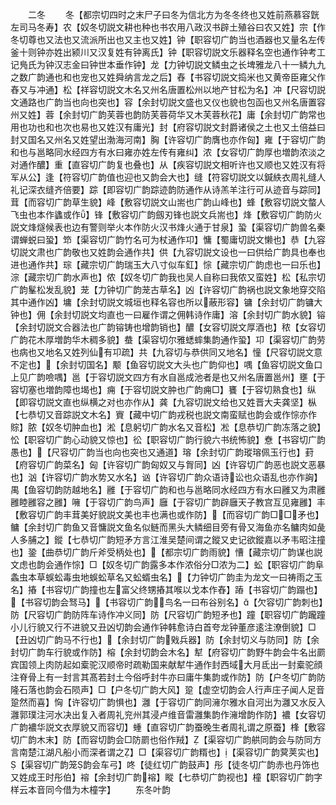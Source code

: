 <!-- { "loadSidebar": true } -->
　　二冬
　　冬【都宗切四时之末尸子曰冬为信北方为冬冬终也又姓前燕慕容皝左司马冬寿】农【奴冬切説文耕也种也书农用八政汉书辟土殖谷曰农又姓】宗【作冬切尊也又法也又流派所出也又主也又姓】钟【职容切广韵当也酒器也又量名左传釜十则钟亦姓出颍川又汉复姓有钟离氏】钟【职容切説文乐器释名空也通作钟考工记鳬氏为钟汉志金曰钟世本垂作钟】龙【力钟切説文鳞虫之长埤雅龙八十一鳞九九之数广韵通也和也宠也又姓舜纳言龙之后】舂【书容切説文捣米也又黄帝臣雍父作舂又与冲通】松【祥容切説文木名又州名唐置松州以地产甘松为名】冲【尺容切説文通路也广韵当也向也突也】容【余封切説文盛也又仪也貌也包函也又州名唐置容州又姓】蓉【余封切广韵芙蓉也韵防芙蓉荷华又木芙蓉秋花】庸【余封切广韵常也用也功也和也次也易也又姓汉有庸光】封【府容切説文封爵诸侯之土也又土倍益曰封又国名又州名又姓望出渤海河南】胸【许容切广韵膺也亦作匈】雍【于容切广韵和也与邕略同水经四方有水曰雍亦姓左传有雍纠】浓【女容切广韵厚也増韵浓淡之对通作醲】重【直容切广韵复也叠也】从【疾容切説文相听许也又顺也又姓汉有将军从公】逢【符容切广韵值也迎也又韵会大也】缝【符容切説文以鍼紩衣周礼缝人礼记深衣缝齐倍要】踪【即容切广韵踪迹韵防通作从诗羔羊注行可从迹音与踪同】茸【而容切广韵草生貌】峰【敷容切説文山耑也广韵山峰也】蜂【敷容切説文螫人飞虫也本作蠭或作】锋【敷容切广韵劔刃锋也説文兵耑也】烽【敷容切广韵防火説文烽燧候表也边有警则举火本作防火汉书烽火通于甘泉】蛩【渠容切广韵兽名秦谓蝉蜕曰蛩】笻【渠容切广韵竹名可为杖通作卭】慵【蜀庸切説文懒也】恭【九容切説文肃也广韵敬也又姓韵会通作共】供【九容切説文设也一曰供给广韵具也奉也进也通作共】琮【藏宗切广韵瑞玉大八寸似车釭】悰【藏宗切广韵虑也一曰乐也】淙【藏宗切广韵水声也】侬【奴冬切广韵我也吴人自称曰我侬又蛮姓】松【私宗切广韵髼松发乱貌】茏【力钟切广韵茏古草名】凶【许容切广韵祸也説文象地穿交陷其中通作凶】墉【余封切説文城垣也释名容也所以蔽形容】镛【余封切广韵镛大钟也】佣【余封切説文均直也一曰雇作谓之佣韩诗作庸】溶【余封切广韵水貌】镕【余封切説文合器法也广韵镕铸也增韵销也】醲【女容切説文厚酒也】秾【女容切广韵花木厚増韵华木稠多貌】蛬【渠容切尔雅蟋蟀集韵通作蛩】卭【渠容切广韵劳也病也又地名又姓列仙有卭疏】共【九容切与恭供同又地名】憧【尺容切説文意不定也】【余封切国名】颙【鱼容切説文大头也广韵仰也】喁【鱼容切説文鱼口上见广韵噞喁】邕【于容切説文四方有水自邕成池者是也又州名唐置邕州】壅【于容切塞也増韵障也堨也】痈【于容切説文肿也广韵痈□】饔【于容切熟食也】纵【即容切説文直也纵横之对也亦作从】龚【九容切説文给也又姓晋大夫龚坚】枞【七恭切又音踪説文木名】賨【藏中切广韵戎税也説文南蛮赋也韵会或作悰亦作賩】脓【奴冬切肿血也】淞【息躬切广韵水名又音松】凇【息恭切广韵冻落之貌】忪【职容切广韵心动貌又惊也】彸【职容切广韵行貌六书统怖貌】憃【书容切广韵愚也】【尺容切广韵当也向也突也又通道】瑢【余封切广韵瑽瑢佩玉行也】葑【府容切广韵菜名】匈【许容切广韵匈奴又与胷同】凶【许容切广韵恶也説文恶暴也】汹【许容切广韵水势又水名】讻【许容切广韵众语诗讼也众语乱也亦作詾】禺【鱼容切韵防越地名】雝【于容切广韵和也与邕略同水经四方有水曰雝又为肃雝雝睦雝容之雝】噰【于容切广韵鸟声】廱【于容切广韵辟廱天子教宫互见雍雝】丰【敷容切广韵丰茸美好貌説文美也丰也满也或作防】【而容切广韵□□矛也】鳙【余封切广韵鱼又音慵説文鱼名似鲢而黑头大鳞细目旁有骨又海鱼亦名鳙肉如彘人多脯之】鏦【七恭切广韵短矛方言江淮吴楚间谓之鏦又史记欲鏦嘉以矛韦昭注撞也】銎【曲恭切广韵斤斧受柄处也】【都宗切广韵雨貌】慒【藏宗切广韵谋也説文虑也韵会通作悰】□【奴冬切广韵露多本作浓俗分□浓为二】蚣【职容切广韵阜螽虫本草蜈蚣毒虫地蜈蚣草名又蚣蝑虫名】【力钟切广韵圭为龙文一曰祷雨之玉名】摏【书容切广韵撞也左富父终甥摏其喉以戈本作舂】蹖【书容切广韵蹋也】【书容切韵会驽马】【书容切广韵鸟名一曰布谷别名】【欠容切广韵刺也】防【尺容切广韵防阵车诗作冲义同】防【尺容切广韵短矛也】蹱【职容切广韵躘蹱小儿行貌又行不进貌又丑凶切韵会通作钟韩愈诗白首夸龙钟董彦逺注潦倒貌】□【丑凶切广韵马不行也】【余封切广韵戣兵器】防【余封切义与防同】防【余封切广韵车行貌或作防】榕【余封切韵会木名】犎【府容切广韵野牛韵会牛名出罽宾国领上肉防起如槖驼汉顺帝时疏勒国来献犎牛通作封西域大月氐出一封槖驼顔注脊骨上有一封言其髙若封土今俗呼封牛亦曰庸牛集韵或作防】防【户冬切广韵防隆石落也韵会石陨声】□【户冬切广韵大风】跫【虚空切韵会人行声庄子闻人足音跫然而喜】恟【许容切广韵惧也】灉【于容切广韵同澭尔雅水自河出为灉又水反入灉郭璞注河水决出复入者周礼兖州其浸卢维音雷灉集韵作澭增韵作防】襛【女容切广韵襛华説文衣厚貌又而容切】蝩【直容切广韵蚕晚生者周礼谓之原蚕】桻【敷容切广韵木末】防【而容切韵会□防罽也俗作羢】【渠容切广韵舼同韵会与防同方言南楚江湖凡船小而深者谓之】□【渠容切广韵糈也】【渠容切广韵蓂荚实也】【渠容切广韵笼韵会车弓】咚【徒红切广韵鼓声】彤【徒冬切广韵赤也丹饰也又姓成王时彤伯】褣【余封切广韵褣】瞛【七恭切广韵视也】橦【职容切广韵字样云本音同今借为木橦字】
　　东冬叶韵
